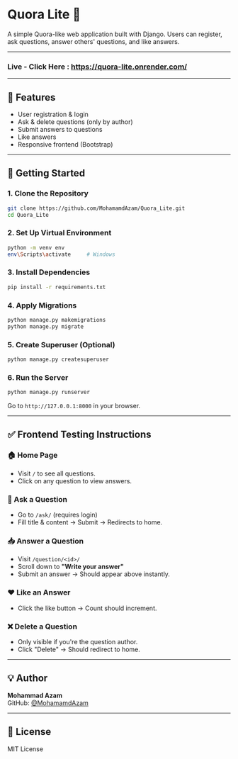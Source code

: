 
# Quora Lite 📝

A simple Quora-like web application built with Django. Users can register, ask questions, answer others' questions, and like answers.

---
### Live - Click Here : https://quora-lite.onrender.com/
---

## 🔧 Features

- User registration & login
- Ask & delete questions (only by author)
- Submit answers to questions
- Like answers
- Responsive frontend (Bootstrap)

---

## 🚀 Getting Started

### 1. Clone the Repository

```bash
git clone https://github.com/MohamamdAzam/Quora_Lite.git
cd Quora_Lite
```

### 2. Set Up Virtual Environment

```bash
python -m venv env
env\Scripts\activate     # Windows
```

### 3. Install Dependencies

```bash
pip install -r requirements.txt
```

### 4. Apply Migrations

```bash
python manage.py makemigrations
python manage.py migrate
```

### 5. Create Superuser (Optional)

```bash
python manage.py createsuperuser
```

### 6. Run the Server

```bash
python manage.py runserver
```

Go to `http://127.0.0.1:8000` in your browser.

---

## ✅ Frontend Testing Instructions

### 🏠 Home Page

- Visit `/` to see all questions.
- Click on any question to view answers.

### 📝 Ask a Question

- Go to `/ask/` (requires login)
- Fill title & content → Submit → Redirects to home.

### 📥 Answer a Question

- Visit `/question/<id>/`
- Scroll down to **"Write your answer"**
- Submit an answer → Should appear above instantly.

### ❤️ Like an Answer

- Click the like button → Count should increment.

### ❌ Delete a Question

- Only visible if you're the question author.
- Click "Delete" → Should redirect to home.

---


## 💡 Author

**Mohammad Azam**  
GitHub: [@MohamamdAzam](https://github.com/MohamamdAzam)

---

## 📄 License

MIT License
